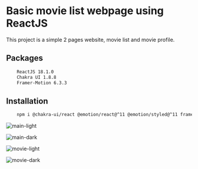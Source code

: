 # Basic movie list webpage using ReactJS

This project is a simple 2 pages website, movie list and movie profile.

## Packages
```bash
    ReactJS 18.1.0
    Chakra UI 1.8.8
    Framer-Motion 6.3.3
```

## Installation
```bash
    npm i @chakra-ui/react @emotion/react@^11 @emotion/styled@^11 framer-motion@^6
```

![main-light](https://user-images.githubusercontent.com/16742524/169526130-8b2f49a4-9960-4e0b-90f9-9ded7bd26322.png)

![main-dark](https://user-images.githubusercontent.com/16742524/169526135-761367b9-da25-47e5-932e-4b9f193d1799.png)

![movie-light](https://user-images.githubusercontent.com/16742524/169526136-f2880642-0218-46a6-8d38-cfeb75287898.png)

![movie-dark](https://user-images.githubusercontent.com/16742524/169526119-36ac64e7-b0f1-4ed3-a617-fa07087adaad.png)


